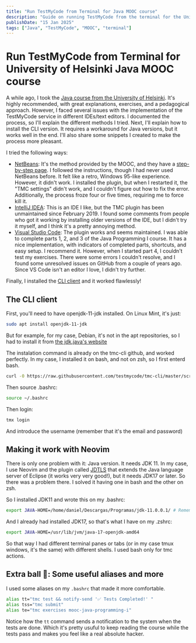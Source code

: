 ```yaml
---
title: "Run TestMyCode from Terminal for Java MOOC course"
description: "Guide on running TestMyCode from the terminal for the University of Helsinki Java MOOC course."
publishDate: "15 Jan 2025"
tags: ["Java", "TestMyCode", "MOOC", "terminal"]
---
```



# Run TestMyCode from Terminal for University of Helsinki Java MOOC course

A while ago, I took the [Java course from the University of Helsinki](https://java-programming.mooc.fi/). It's highly recommended, with great explanations, exercises, and a pedagogical approach. However, I faced several issues with the implementation of the TestMyCode service in different IDEs/text editors. I documented the process, so I'll explain the different methods I tried. Next, I'll explain how to install the CLI version. It requires a workaround for Java versions, but it works well in the end. I'll also share some snippets I created to make the process more pleasant.

I tried the following ways:

- [NetBeans](https://github.com/testmycode/tmc-netbeans): It's the method provided by the MOOC, and they have a [step-by-step page](https://www.mooc.fi/en/installation/netbeans/). I followed the instructions, though I had never used NetBeans before. It felt like a retro, Windows 95-like experience. However, it didn't work. I installed the plugin, but when I restarted it, the "TMC settings" didn't work, and I couldn't figure out how to fix the error. Additionally, the process froze four or five times, requiring me to force kill it.
- [IntelliJ IDEA](https://github.com/testmycode/tmc-intellij): This is an IDE I like, but the TMC plugin has been unmaintained since February 2019. I found some comments from people who got it working by installing older versions of the IDE, but I didn't try it myself, and I think it's a pretty annoying method.
- [Visual Studio Code](https://github.com/rage/tmc-vscode): The plugin works and seems maintained. I was able to complete parts 1, 2, and 3 of the Java Programming I course. It has a nice implementation, with indicators of completed parts, shortcuts, and easy setup. I recommend it. However, when I started part 4, I couldn't test my exercises. There were some errors I couldn't resolve, and I found some unresolved issues on GitHub from a couple of years ago. Since VS Code isn't an editor I love, I didn't try further.

Finally, I installed the [CLI client](https://github.com/testmycode/tmc-cli) and it worked flawlessly!

## The CLI client

First, you'll need to have openjdk-11-jdk installed. On Linux Mint, it's just:

```bash
sudo apt install openjdk-11-jdk
```

But for example, for my case, Debian, it's not in the apt repositories, so I had to install it from [the jdk.java's website](https://jdk.java.net/java-se-ri/11-MR2)

The instalation command is already on the tmc-cli github, and worked perfectly. In my case, I installed it on bash, and not on zsh, so I first enterd bash.

```bash
curl -0 https://raw.githubusercontent.com/testmycode/tmc-cli/master/scripts/install.sh | bash
```

Then source .bashrc:

```bash
source ~/.bashrc
```

Then login:

```bash
tmx login
```

And introduce the username (remember that it's the email and password)

## Making it work with Neovim

There is only one problem with it: Java version. It needs JDK 11. In my case, I use Neovim and the plugin called [JDTLS](https://github.com/mfussenegger/nvim-jdtls) that extends the Java language server of Eclipse (it works very very good!), but it needs JDK17 or later. So there was a problem there. I solved it having one in bash and the other on zsh.

So I installed JDK11 and wrote this on my .bashrc:

```bash
export JAVA-HOME=/home/daniel/Descargas/Programas/jdk-11.0.0.1/ # Remember to change the Path! Here its on my Downloads folder because the idea was to don't make it may main Java version, only for the course.
```

And  I already had installed JDK17, so that's what I have on my .zshrc:

```bash
export JAVA-HOME=/usr/lib/jvm/java-17-openjdk-amd64
```

So that way I had different terminal panes or tabs (or in my case tmux windows, it's the same) with different shells. I used bash only for tmc actions.

## Extra ball 🎾: Some useful aliases and more

I used some aliases on my `.bashrc` that made it more comfortable.

```bash
alias tt="tmc test && notify-send '✅ Tests Completed!' "
alias tss="tmc submit"
alias te="tmc exercises mooc-java-programming-i"
```

Notice how the `tt` command sends a notification to the system when the tests are done. Which it's pretty usuful to keep reading the course while the tests pass and makes you feel like a real absolute hacker.
